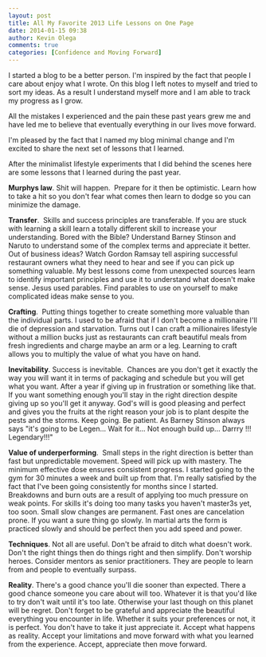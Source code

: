 ```yaml
---
layout: post
title: All My Favorite 2013 Life Lessons on One Page
date: 2014-01-15 09:38
author: Kevin Olega
comments: true
categories: [Confidence and Moving Forward]
---
```

I started a blog to be a better person. I'm inspired by the fact that people I care about enjoy what I wrote. On this blog I left notes to myself and tried to sort my ideas. As a result I understand myself more and I am able to track my progress as I grow.  

All the mistakes I experienced and the pain these past years grew me and have led me to believe that eventually everything in our lives move forward. 

I'm pleased by the fact that I named my blog minimal change and I'm excited to share the next set of lessons that I learned. 

After the minimalist lifestyle experiments that I did behind the scenes here are some lessons that I learned during the past year. 


<!--more-->

**Murphys law**. Shit will happen.  Prepare for it then be optimistic. Learn how to take a hit so you don't fear what comes then learn to dodge so you can minimize the damage. 

**Transfer**.  Skills and success principles are transferable. If you are stuck with learning a skill learn a totally different skill to increase your understanding. Bored with the Bible? Understand Barney Stinson and Naruto to understand some of the complex terms and appreciate it better. Out of business ideas? Watch Gordon Ramsay tell aspiring successful restaurant owners what they need to hear and see if you can pick up something valuable. My best lessons come from unexpected sources learn to identify important principles and use it to understand what doesn't make sense. Jesus used parables. Find parables to use on yourself to make complicated ideas make sense to you.  

**Crafting**.  Putting things together to create something more valuable than the individual parts. I used to be afraid that if I don't become a millionaire I'll die of depression and starvation. Turns out I can craft a millionaires lifestyle without a million bucks just as restaurants can craft beautiful meals from fresh ingredients and charge maybe an arm or a leg. Learning to craft allows you to multiply the value of what you have on hand. 

**Inevitability**. Success is inevitable.  Chances are you don't get it exactly the way you will want it in terms of packaging and schedule but you will get what you want. After a year if giving up in frustration or something like that. If you want something enough you'll stay in the right direction despite giving up so you'll get it anyway. God's will is good pleasing and perfect and gives you the fruits at the right reason your job is to plant despite the pests and the storms. Keep going. Be patient. As Barney Stinson always says "it's going to be Legen... Wait for it... Not enough build up... Darrry !!! Legendary!!!" 

**Value of underperforming**.  Small steps in the right direction is better than fast but unpredictable movement. Speed will pick up with mastery. The minimum effective dose ensures consistent progress. I started going to the gym for 30 minutes a week and built up from that. I'm really satisfied by the fact that I've been going consistently for months since I started. Breakdowns and burn outs are a result of applying too much pressure on weak points. For skills it's doing too many tasks you haven't master3s yet, too soon. Small slow changes are permanent. Fast ones are cancelation prone. If you want a sure thing go slowly. In martial arts the form is practiced slowly and should be perfect then you add speed and power.

**Techniques**. Not all are useful. Don't be afraid to ditch what doesn't work. Don't the right things then do things right and then simplify. Don't worship heroes. Consider mentors as senior practitioners. They are people to learn from and people to eventually surpass. 

**Reality**. There's a good chance you'll die sooner than expected. There a good chance someone you care about will too. Whatever it is that you'd like to try don't wait until it's too late. Otherwise your last though on this planet will be regret. Don't forget to be grateful and appreciate the beautiful everything you encounter in life. Whether it suits your preferences or not, it is perfect. You don't have to take it just appreciate it. Accept what happens as reality. Accept your limitations and move forward with what you learned from the experience. Accept,  appreciate then move forward.
